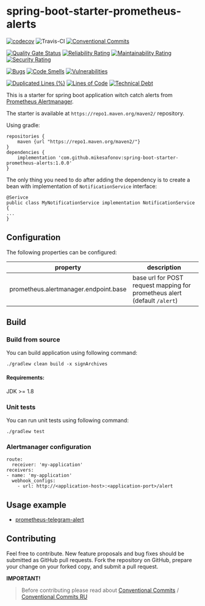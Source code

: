 # spring-boot-starter-prometheus-alerts
[![codecov](https://codecov.io/gh/MikeSafonov/spring-boot-starter-prometheus-alerts/branch/master/graph/badge.svg)](https://codecov.io/gh/MikeSafonov/spring-boot-starter-prometheus-alerts)
![Travis-CI](https://travis-ci.com/MikeSafonov/spring-boot-starter-prometheus-alerts.svg?branch=master)
[![Conventional Commits](https://img.shields.io/badge/Conventional%20Commits-1.0.0-yellow.svg)](https://conventionalcommits.org)

[![Quality Gate Status](https://sonarcloud.io/api/project_badges/measure?project=MikeSafonov_spring-boot-starter-prometheus-alerts&metric=alert_status)](https://sonarcloud.io/dashboard?id=MikeSafonov_spring-boot-starter-prometheus-alerts)
[![Reliability Rating](https://sonarcloud.io/api/project_badges/measure?project=MikeSafonov_spring-boot-starter-prometheus-alerts&metric=reliability_rating)](https://sonarcloud.io/dashboard?id=MikeSafonov_spring-boot-starter-prometheus-alerts)
[![Maintainability Rating](https://sonarcloud.io/api/project_badges/measure?project=MikeSafonov_spring-boot-starter-prometheus-alerts&metric=sqale_rating)](https://sonarcloud.io/dashboard?id=MikeSafonov_spring-boot-starter-prometheus-alerts)
[![Security Rating](https://sonarcloud.io/api/project_badges/measure?project=MikeSafonov_spring-boot-starter-prometheus-alerts&metric=security_rating)](https://sonarcloud.io/dashboard?id=MikeSafonov_spring-boot-starter-prometheus-alerts)

[![Bugs](https://sonarcloud.io/api/project_badges/measure?project=MikeSafonov_spring-boot-starter-prometheus-alerts&metric=bugs)](https://sonarcloud.io/dashboard?id=MikeSafonov_spring-boot-starter-prometheus-alerts)
[![Code Smells](https://sonarcloud.io/api/project_badges/measure?project=MikeSafonov_spring-boot-starter-prometheus-alerts&metric=code_smells)](https://sonarcloud.io/dashboard?id=MikeSafonov_spring-boot-starter-prometheus-alerts)
[![Vulnerabilities](https://sonarcloud.io/api/project_badges/measure?project=MikeSafonov_spring-boot-starter-prometheus-alerts&metric=vulnerabilities)](https://sonarcloud.io/dashboard?id=MikeSafonov_spring-boot-starter-prometheus-alerts)

[![Duplicated Lines (%)](https://sonarcloud.io/api/project_badges/measure?project=MikeSafonov_spring-boot-starter-prometheus-alerts&metric=duplicated_lines_density)](https://sonarcloud.io/dashboard?id=MikeSafonov_spring-boot-starter-prometheus-alerts)
[![Lines of Code](https://sonarcloud.io/api/project_badges/measure?project=MikeSafonov_spring-boot-starter-prometheus-alerts&metric=ncloc)](https://sonarcloud.io/dashboard?id=MikeSafonov_spring-boot-starter-prometheus-alerts)
[![Technical Debt](https://sonarcloud.io/api/project_badges/measure?project=MikeSafonov_spring-boot-starter-prometheus-alerts&metric=sqale_index)](https://sonarcloud.io/dashboard?id=MikeSafonov_spring-boot-starter-prometheus-alerts)

This is a starter for spring boot application witch catch alerts from [Prometheus Alertmanager](https://prometheus.io/docs/alerting/alertmanager/).

The starter is available at `https://repo1.maven.org/maven2/` repository.

Using gradle: 
    
    repositories {
        maven {url "https://repo1.maven.org/maven2/"}
    }
    dependencies {
        implementation 'com.github.mikesafonov:spring-boot-starter-prometheus-alerts:1.0.0'
    }

The only thing you need to do after adding the dependency is to create a bean with implementation of `NotificationService` interface:

    @Serivce
    public class MyNotificationService implementation NotificationService {
    ...
    } 

## Configuration

The following properties can be configured:

| property | description |
| -------- | ----------- |
| prometheus.alertmanager.endpoint.base | base url for POST request mapping for prometheus alert (default `/alert`) |
    
## Build

### Build from source

You can build application using following command:

    ./gradlew clean build -x signArchives
    
#### Requirements:

JDK >= 1.8

### Unit tests

You can run unit tests using following command:

    ./gradlew test

### Alertmanager configuration

```
route:
  receiver: 'my-application'
receivers:
- name: 'my-application'
  webhook_configs:
    - url: http://<application-host>:<application-port>/alert
```

## Usage example

- [prometheus-telegram-alert](https://github.com/MikeSafonov/prometheus-telegram-alert)

## Contributing

Feel free to contribute. 
New feature proposals and bug fixes should be submitted as GitHub pull requests. 
Fork the repository on GitHub, prepare your change on your forked copy, and submit a pull request.

**IMPORTANT!**
>Before contributing please read about [Conventional Commits](https://www.conventionalcommits.org/en/v1.0.0-beta.2/) / [Conventional Commits RU](https://www.conventionalcommits.org/ru/v1.0.0-beta.2/)